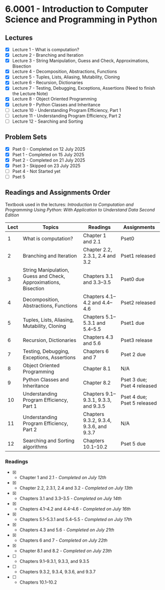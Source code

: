 # 6.0001 - Introduction to Computer Science and Programming in Python

## Lectures
- [X] Lecture 1 - What is computation? 
- [X] Lecture 2 - Branching and Iteration 
- [X] Lecture 3 - String Manipulation, Guess and Check, Approximations, Bisection 
- [X] Lecture 4 - Decomposition, Abstractions, Functions 
- [X] Lecture 5 - Tuples, Lists, Aliasing, Mutability, Cloning 
- [X] Lecture 6 - Recursion, Dictionaries 
- [X] Lecture 7 - Testing, Debugging, Exceptions, Assertions (Need to finish the Lecture Note)
- [X] Lecture 8 - Object Oriented Programming 
- [X] Lecture 9 - Python Classes and Inheritance 
- [ ] Lecture 10 - Understanding Program Efficiency, Part 1 
- [ ] Lecture 11 - Understanding Program Efficiency, Part 2 
- [ ] Lecture 12 - Searching and Sorting

## Problem Sets
- [X] Pset 0 - Completed on 12 July 2025
- [X] Pset 1 - Completed on 15 July 2025
- [X] Pset 2 - Completed on 21 July 2025
- [X] Pset 3 - Skipped on 23 July 2025
- [ ] Pset 4 - Not Started yet
- [ ] Pset 5

## Readings and Assignments Order

Textbook used in the lectures: _Introduction to Computation and Programming Using Python: With Application to Understand Data Second Edition_

| Lect | Topics | Readings | Assignments |
| --- | --- | --- | --- |
| 1   |  What is computation? | Chapter 1 and 2.1 | Pset0 |
| 2   | Branching and Iteration | Chapter 2.2, 2.3.1, 2.4 and 3.2 | Pset1 released |
| 3   | String Manipulation, Guess and Check, Approximations, Bisection | Chapters 3.1 and 3.3–3.5 | Pset0 due | 
| 4   | Decomposition, Abstractions, Functions | Chapters 4.1–4.2 and 4.4–4.6 | Pset2 released |
| 5   | Tuples, Lists, Aliasing, Mutability, Cloning |  Chapters 5.1–5.3.1 and 5.4–5.5 | Pset1 due |
| 6   | Recursion, Dictionaries | Chapters 4.3 and 5.6 | Pset3 release |
| 7   | Testing, Debugging, Exceptions, Assertions | Chapters 6 and 7  | Pset 2 due |
| 8   | Object Oriented Programming | Chapter 8.1 | N/A |
| 9   | Python Classes and Inheritance | Chapter 8.2 | Pset 3 due; Pset 4 released |
| 10  | Understanding Program Efficiency, Part 1 | Chapters 9.1–9.3.1, 9.3.3, and 9.3.5 | Pset 4 due; Pset 5 released |
| 11  | Understanding Program Efficiency, Part 2 | Chapters 9.3.2, 9.3.4, 9.3.6, and 9.3.7 | N/A |
| 12  | Searching and Sorting algorithms | Chapters 10.1–10.2 | Pset 5 due |

### Readings

- [X] - Chapter 1 and 2.1 - _Completed on July 12th_
- [X] - Chapter 2.2, 2.3.1, 2.4 and 3.2 - _Completed on July 13th_
- [X] - Chapters 3.1 and 3.3–3.5 - _Completed on July 14th_
- [X] - Chapters 4.1–4.2 and 4.4–4.6 - _Completed on July 16th_
- [X] - Chapters 5.1–5.3.1 and 5.4–5.5 - _Completed on July 17th_
- [X] - Chapters 4.3 and 5.6 - _Completed on July 21th_
- [X] - Chapters 6 and 7 - _Completed on July 22th_
- [X] - Chapter 8.1 and 8.2 - _Completed on July 23th_
- [ ] - Chapters 9.1–9.3.1, 9.3.3, and 9.3.5
- [ ] - Chapters 9.3.2, 9.3.4, 9.3.6, and 9.3.7
- [ ] - Chapters 10.1–10.2